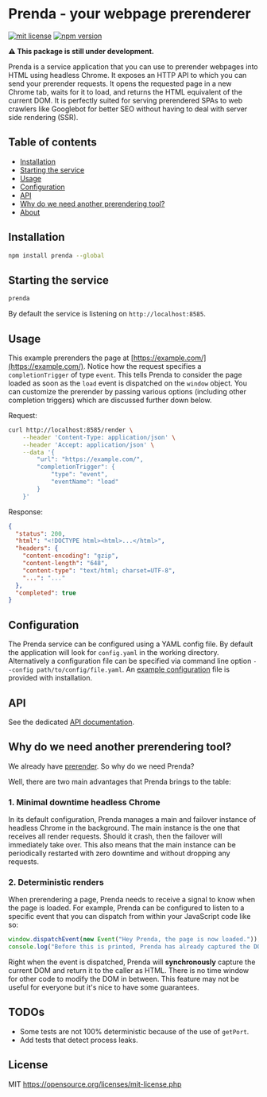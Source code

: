 # Prenda - your webpage prerenderer

[![mit license](https://img.shields.io/badge/license-MIT-blue.svg)](LICENSE) [![npm version](https://img.shields.io/npm/v/prenda.svg)](https://www.npmjs.com/package/prenda)

**⚠️ This package is still under development.**

Prenda is a service application that you can use to prerender webpages into HTML using headless Chrome. It exposes an HTTP API to which you can send your prerender requests. It opens the requested page in a new Chrome tab, waits for it to load, and returns the HTML equivalent of the current DOM. It is perfectly suited for serving prerendered SPAs to web crawlers like Googlebot for better SEO without having to deal with server side rendering (SSR).

## Table of contents

- [Installation](#installation)
- [Starting the service](#starting-the-service)
- [Usage](#usage)
- [Configuration](#configuration)
- [API](#api)
- [Why do we need another prerendering tool?](#why-do-we-need-another-prerendering-tool)
- [About](#about)

## Installation

```bash
npm install prenda --global
```

## Starting the service

```bash
prenda
```

By default the service is listening on `http://localhost:8585`.

## Usage

This example prerenders the page at [https://example.com/](https://example.com/). Notice how the request specifies a `completionTrigger` of type `event`. This tells Prenda to consider the page loaded as soon as the `load` event is dispatched on the `window` object. You can customize the prerender by passing various options (including other completion triggers) which are discussed further down below.

Request:
```bash
curl http://localhost:8585/render \
    --header 'Content-Type: application/json' \
    --header 'Accept: application/json' \
    --data '{
        "url": "https://example.com/",
        "completionTrigger": {
            "type": "event",
            "eventName": "load"
        }
    }'
```

Response:
```json
{
  "status": 200,
  "html": "<!DOCTYPE html><html>...</html>",
  "headers": {
    "content-encoding": "gzip",
    "content-length": "648",
    "content-type": "text/html; charset=UTF-8",
    "...": "..."
  },
  "completed": true
}
```

## Configuration

The Prenda service can be configured using a YAML config file. By default the application will look for `config.yaml` in the working directory. Alternatively a configuration file can be specified via command line option `--config path/to/config/file.yaml`. An [example configuration](config.example.yaml) file is provided with installation.

## API

See the dedicated [API documentation](API.md).

## Why do we need another prerendering tool?

We already have [prerender](https://github.com/prerender/prerender). So why do we need Prenda?

Well, there are two main advantages that Prenda brings to the table:

### 1. Minimal downtime headless Chrome

In its default configuration, Prenda manages a main and failover instance of headless Chrome in the background. The main instance is the one that receives all render requests. Should it crash, then the failover will immediately take over. This also means that the main instance can be periodically restarted with zero downtime and without dropping any requests.

### 2. Deterministic renders

When prerendering a page, Prenda needs to receive a signal to know when the page is loaded. For example, Prenda can be configured to listen to a specific event that you can dispatch from within your JavaScript code like so:

```js
window.dispatchEvent(new Event("Hey Prenda, the page is now loaded."));
console.log("Before this is printed, Prenda has already captured the DOM.");
```

Right when the event is dispatched, Prenda will **synchronously** capture the current DOM and return it to the caller as HTML. There is no time window for other code to modify the DOM in between. This feature may not be useful for everyone but it's nice to have some guarantees.

## TODOs

- Some tests are not 100% deterministic because of the use of `getPort`.
- Add tests that detect process leaks.

## License

MIT
https://opensource.org/licenses/mit-license.php